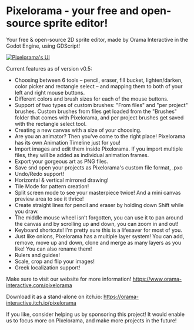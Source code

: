 # Pixelorama - your free and open-source sprite editor!
 Your free & open-source 2D sprite editor, made by Orama Interactive in the Godot Engine, using GDScript!

 [![Pixelorama's UI](https://img.itch.zone/aW1hZ2UvNDcwMzY3LzI3NzUxMDMucG5n/original/QrfONw.png)](https://www.youtube.com/watch?v=nBz0LgPx7G8&list=PLVEP1Zz6BUpBiQC0CB6eNBhhLF4tEwBB-&index=5&t=0s)

Current features as of version v0.5:

- Choosing between 6 tools – pencil, eraser, fill bucket, lighten/darken, color picker and rectangle select – and mapping them to both of your left and right mouse buttons.
- Different colors and brush sizes for each of the mouse buttons.
- Support of two types of custom brushes: "From files" and "per project" brushes. Custom brushes from files get loaded from the "Brushes" folder that comes with Pixelorama, and per project brushes get saved with the rectangle select tool. 
- Creating a new canvas with a size of your choosing.
- Are you an animator? Then you've come to the right place! Pixelorama has its own Animation Timeline just for you!​
- Import images and edit them inside Pixelorama. If you import multiple files, they will be added as individual animation frames.
- Export your gorgeous art as PNG files.
- Save snd open your projects as Pixelorama's custom file format, .pxo
- Undo/Redo support!
- Horizontal & vertical mirrored drawing!
- Tile Mode for pattern creation!
- Split screen mode to see your masterpiece twice! And a mini canvas preview area to see it thrice!
- Create straight lines for pencil and eraser by holding down Shift while you draw.
- The middle mouse wheel isn’t forgotten, you can use it to pan around the canvas and by scrolling up and down, you can zoom in and out!
- Keyboard shortcuts! I’m pretty sure this is a lifesaver for most of you.
- Just like onions, Pixelorama has a multiple layer system! You can add, remove, move up and down, clone and merge as many layers as you like! You can also rename them!
- Rulers and guides!
- Scale, crop and flip your images!
- Greek localization support!

Make sure to visit our website for more information! https://www.orama-interactive.com/pixelorama

Download it as a stand-alone on itch.io: https://orama-interactive.itch.io/pixelorama

If you like, consider helping us by sponsoring this project! It would enable us to focus more on Pixelorama, and make more projects in the future!
